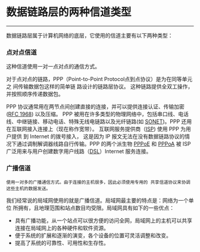 # 数据链路层的两种信道类型

---

数据链路层属于计算机网络的底层，它使用的信道主要有以下两种类型：


###  点对点信道

   这种信道使用一对一点对点的通信方式。

   对于点对点的链路，PPP（Point-to-Point Protocol点到点协议）是为在同等单元之
间传输数据包这样的简单链
路设计的链路层协议。
这种链路提供全双工操作，并按照顺序传递数据包。

   PPP 协议通常用在两节点间创建直接的连接，并可以提供连接认证、传输加密([RFC 1968](https://www.ietf.org/rfc/rfc1968.txt)) 以及压缩。
PPP 被用在许多类型的物理网络中，包括串口线、电话线、中继链接、移动电话、特殊无线电链路以及光纤链路(如 [SONET](https://zh.wikipedia.org/zh-hans/同步光网络
))。PPP 还用在互联网接入连接上（现在称作宽带）。
互联网服务提供商（[ISP](https://en.wikipedia.org/wiki/Internet_service_provider)) 使用 PPP 为用户提供
到 Internet 的拨号接入，
这是因为 IP 报文无法在没有数据链路协议的情况下通过调制解调器线路自行传输。PPP 的两个派生物 [PPPoE](https://zh.wikipedia.org/zh-hans/PPPoE) 和 [PPPoA](https://en.wikipedia.org/wiki/Point-to-Point_Protocol_over_ATM) 被
ISP 广泛用来与用户创建数字用户线路（[DSL](https://zh.wikipedia.org/zh-hans/DSL
)）Internet 服务连接。

### 广播信道
    使用一对多的广播通信方式。由于连接的主机很多，因此必须使用专用的 共享信道协议来协调这些主机的数据发送。

   我们经常说的局域网使用的就是广播信道。局域网最主要的特点是：网络为一个单位 所拥有，且地理范围和站点数目均受限。局域网具有如下的一些优点：

  * 具有广播功能，从一个站点可以很方便的访问全网，局域网上的主机可以共享
     连接在局域网上的各种硬件和软件资源。
  * 便于系统的扩展和逐渐的演变，各个设备的位置可灵活调整和改变。
  * 提高了系统的可靠性、可用性和生存性。


